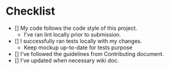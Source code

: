 # Checklist

- [] My code follows the code style of this project. 
  - I've ran lint locally prior to submission.
- [] I successfully ran tests locally with my changes.
  - Keep mockup up-to-date for tests purpose
- [] I've followed the guidelines from Contributing document.
- [] I've updated when necessary wiki doc.
